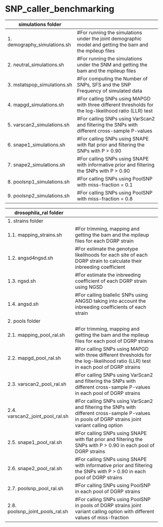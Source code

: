 # SNP_caller_benchmarking

| simulations folder |  | 
| ---  | --- |
| 1. demography_simulations.sh | #For running the simulations under the joint demographic model and getting the bam and the mpileup files |   
| 2. neutral_simulations.sh | #For running the simulations under the SNM and getting the bam and the mpileup files |
| 3. mstatspop_simulations.sh | #For computing the Number of SNPs, SFS and the SNP Frequency of simulated data | 
| 4. mapgd_simulations.sh | #For calling SNPs using MAPGD with three different thresholds for the log-likelihood ratio (LLR) test | 
| 5. varscan2_simulations.sh | #For calling SNPs using VarScan2 and filtering the SNPs with different cross-sample P-values |  
| 6. snape1_simulations.sh | #For calling SNPs using SNAPE with flat prior and filtering the SNPs with P > 0.90 |  
| 7. snape2_simulations.sh | #For calling SNPs using SNAPE with informative prior and filtering the SNPs with P > 0.90 |   
| 8. poolsnp1_simulations.sh | #For calling SNPs using PoolSNP with miss-fraction = 0.1 |   
| 9. poolsnp2_simulations.sh | #For calling SNPs using PoolSNP with miss-fraction = 0.8 |   

| drosophila_ral folder | |
| ---  | --- | 
| 1. strains folder | | 
| 1.1. mapping_strains.sh | #For trimming, mapping and getting the bam and the mpileup files for each DGRP strain | 
| 1.2. angsd4ngsd.sh | #For estimate the genotype likelihoods for each site of each DGRP strain to calculate their inbreeding coefficient |  
| 1.3. ngsd.sh | #For estimate the inbreeding coefficient of each DGRP strain using NGSD |  
| 1.4. angsd.sh | #For calling biallelic SNPs using ANGSD taking into account the inbreeding coefficients of each strain |   
| 2. pools folder | | 
| 2.1. mapping_pool_ral.sh | #For trimming, mapping and getting the bam and the mpileup files for each pool of DGRP strains | 
| 2.2. mapgd_pool_ral.sh | #For calling SNPs using MAPGD with three different thresholds for the log-likelihood ratio (LLR) test in each pool of DGRP strains |  
| 2.3. varscan2_pool_ral.sh | #For calling SNPs using VarScan2 and filtering the SNPs with different cross-sample P-values in each pool of DGRP strains |  
| 2.4. varscan2_joint_pool_ral.sh | #For calling SNPs using VarScan2 and filtering the SNPs with different cross-sample P-values in pools of DGRP strains joint variant calling option |  
| 2.5. snape1_pool_ral.sh | #For calling SNPs using SNAPE with flat prior and filtering the SNPs with P > 0.90 in each pool of DGRP strains |  						
| 2.6. snape2_pool_ral.sh | #For calling SNPs using SNAPE with informative prior and filtering the SNPs with P > 0.90 in each pool of DGRP strains  | 
| 2.7. poolsnp_pool_ral.sh | #For calling SNPs using PoolSNP in each pool of DGRP strains |  
| 2.8. poolsnp_joint_pools_ral.sh | #For calling SNPs using PoolSNP in pools of DGRP strains joint variant calling option with different values of miss-fraction |  
